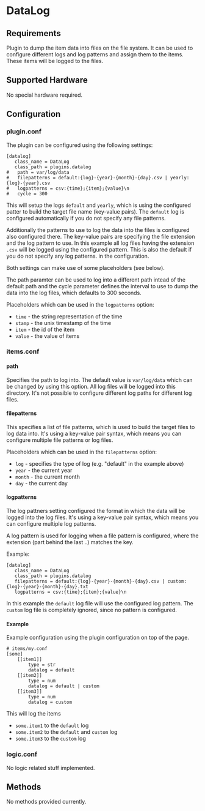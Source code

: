 # DataLog

## Requirements

Plugin to dump the item data into files on the file system. It can be used
to configure different logs and log patterns and assign them to the
items. These items will be logged to the files.

## Supported Hardware

No special hardware required.

## Configuration

### plugin.conf

The plugin can be configured using the following settings:

```
[datalog]
   class_name = DataLog
   class_path = plugins.datalog
#   path = var/log/data
#   filepatterns = default:{log}-{year}-{month}-{day}.csv | yearly:{log}-{year}.csv
#   logpatterns = csv:{time};{item};{value}\n
#   cycle = 300
```

This will setup the logs `default` and `yearly`, which is using the configured
patter to build the target file name (key-value pairs). The `default` log is
configured automatically if you do not specify any file patterns.

Additionally the patterns to use to log the data into the files is configured
also configured there. The key-value pairs are specifying the file extension
and the log pattern to use. In this example all log files having the extension
`.csv` will be logged using the configured pattern. This is also the default
if you do not specify any log patterns. in the configuration.

Both settings can make use of some placeholders (see below).

The path paramter can be used to log into a different path intead of the default
path and the cycle parameter defines the interval to use to dump the data
into the log files, which defaults to 300 seconds.

Placeholders which can be used in the `logpatterns` option:

   * `time` - the string representation of the time
   * `stamp` - the unix timestamp of the time
   * `item` - the id of the item
   * `value` - the value of items

### items.conf

#### path

Specifies the path to log into. The default value is `var/log/data` which can
be changed by using this option. All log files will be logged into this directory.
It's not possible to configure different log paths for different log files.

#### filepatterns

This specifies a list of file patterns, which is used to build the target files
to log data into. It's using a key-value pair syntax, which means you can
configure multiple file patterns or log files.

Placeholders which can be used in the `filepatterns` option:

   * `log` - specifies the type of log (e.g. "default" in the example above)
   * `year` - the current year
   * `month` - the current month
   * `day` - the current day

#### logpatterns

The log pattners setting configured the format in which the data will be
logged into the log files. It's using a key-value pair syntax, which means
you can configure multiple log patterns.

A log pattern is used for logging when a file pattern is configured, where
the extension (part behind the last `.`) matches the key.

Example:
```
[datalog]
   class_name = DataLog
   class_path = plugins.datalog
   filepatterns = default:{log}-{year}-{month}-{day}.csv | custom:{log}-{year}-{month}-{day}.txt
   logpatterns = csv:{time};{item};{value}\n
```

In this example the `default` log file will use the configured log pattern. The
`custom` log file is completely ignored, since no pattern is configured.

#### Example

Example configuration using the plugin configuration on top of the page.

```
# items/my.conf
[some]
    [[item1]]
        type = str
        datalog = default
    [[item2]]
        type = num
        datalog = default | custom
    [[item3]]
        type = num
        datalog = custom
```

This will log the items

   * `some.item1` to the `default` log
   * `some.item2` to the `default` and `custom` log 
   * `some.item3` to the `custom` log

### logic.conf

No logic related stuff implemented.

## Methods

No methods provided currently.

